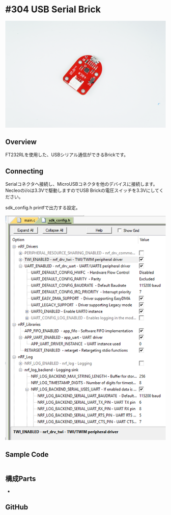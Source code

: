 # #304 USB Serial Brick

![Cube](../img/USBSerial304/USBSerial304.JPG)
<!--COLORME-->

## Overview
FT232RLを使用した、USBシリアル通信ができるBrickです。

## Connecting
Serialコネクタへ接続し、MicroUSBコネクタを他のデバイスに接続します。Necleoのi/oは3.3Vで駆動しますのでUSB Brickの電圧スイッチを3.3Vにしてください。

sdk_config.h printfで出力する設定。

![](/img/USB304/UART_OUTPUT.PNG)

## Sample Code

```c

```


## 構成Parts
-

## GitHub
